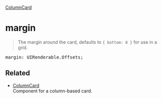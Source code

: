 [ColumnCard](ColumnCard.md)

# margin

> The margin around the card, defaults to `{ bottom: 8 }` for use in a grid.

<pre class="docgen_signature">margin: UIRenderable.Offsets;</pre>

## Related

- [<!--{ref:class}-->ColumnCard](ColumnCard.md) \
    Component for a column-based card.

